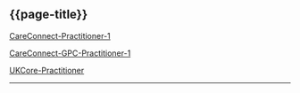 ## {{page-title}}

<i class="fa fa-link"></i> [CareConnect-Practitioner-1](https://fhir.hl7.org.uk/STU3/StructureDefinition/CareConnect-Practitioner-1)

<i class="fa fa-link"></i> [CareConnect-GPC-Practitioner-1](https://fhir.nhs.uk/STU3/StructureDefinition/CareConnect-GPC-Practitioner-1)

<i class="fa fa-link"></i> [UKCore-Practitioner](https://simplifier.net/guide/UK-Core-Implementation-Guide-STU3-Sequence/Home/ProfilesandExtensions/Profile-UKCore-Practitioner?version=current)

---